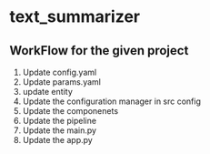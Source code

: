 # text_summarizer


## WorkFlow for the given project
1. Update config.yaml
2. Update params.yaml
3. update entity
4. Update the configuration manager in src config
5. Update the componenets
6. Update the pipeline
7. Update the main.py
8. Update the app.py